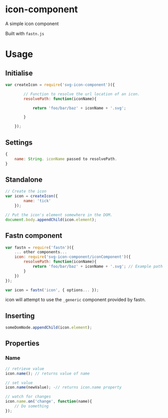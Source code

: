 # icon-component

A simple icon component

Built with `fastn.js`

# Usage

## Initialise

```javascript
var createIcon = require('svg-icon-component')({

        // Function to resolve the url location of an icon.
        resolvePath: function(iconName){

            return 'foo/bar/baz' + iconName + '.svg';

        }

    });
```

## Settings

```javascript
{
    name: String. iconName passed to resolvePath.
}
```

## Standalone

```javascript
// Create the icon
var icon = createIcon({
        name: 'tick'
    });

// Put the icon's element somewhere in the DOM.
document.body.appendChild(icon.element);
```

## Fastn component

```javascript
var fastn = require('fastn')({
    ... other components...
    icon: require('svg-icon-component/iconComponent')({
        resolvePath: function(iconName){
            return 'foo/bar/baz' + iconName + '.svg'; // Example path
        }
    })
});

var icon = fastn('icon', { options... });
```

icon will attempt to use the `_generic` component provided by fastn.

## Inserting

```javascript
someDomNode.appendChild(icon.element);
```

## Properties

### Name

```javascript
// retrieve value
icon.name(); // returns value of name

// set value
icon.name(newValue); -// returns icon.name property

// watch for changes
icon.name.on('change', function(name){
    // Do something
});
```